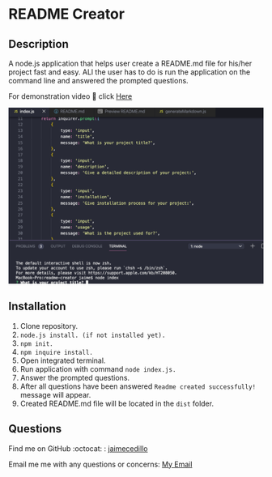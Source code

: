
# README Creator
  

## Description
A node.js application that helps user create a README.md file for his/her project fast and easy. 
ALl the user has to do is run the application on the command line and answered the prompted questions.  <br />

For demonstration video :movie_camera: click [Here](https://drive.google.com/file/d/1bPKJ1uVm-OExOeUwj9evJT0OS3aZHCNV/preview)

![Application Screenshot](https://github.com/jaimecedillo/readme-creator/blob/main/video/screenshot.png)

## Installation
1. Clone repository. 
2. `node.js install. (if not installed yet).`
3. `npm init.` 
4. `npm inquire install.`
5. Open integrated terminal.
6. Run application with command `node index.js.`
7. Answer the prompted questions.
8. After all questions have been answered `Readme created successfully!` message will appear.
9. Created README.md file will be located in the `dist` folder.



## Questions

Find me on GitHub :octocat: : [jaimecedillo](https://github.com/jaimecedillo)<br />

Email me me with any questions or concerns: [My Email](mailto:serj162004@yahoo.com)<br />